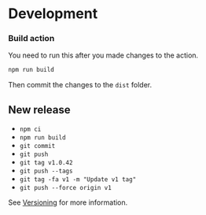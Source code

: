 # Development

### Build action

You need to run this after you made changes to the action.

```bash
npm run build
```

Then commit the changes to the `dist` folder.

## New release

- `npm ci`
- `npm run build`
- `git commit`
- `git push`
- `git tag v1.0.42`
- `git push --tags`
- `git tag -fa v1 -m "Update v1 tag"`
- `git push --force origin v1`

See [Versioning](https://github.com/actions/toolkit/blob/main/docs/action-versioning.md) for more information.
